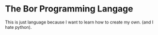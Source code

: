 # The Bor Programming Langage

This is just language because I want to learn how to create my own. (and I hate python).
